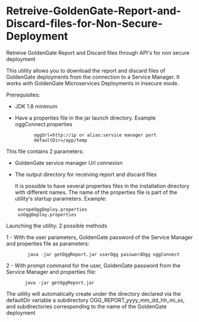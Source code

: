 # Retreive-GoldenGate-Report-and-Discard-files-for-Non-Secure-Deployment
Retreive GoldenGate Report and Discard files through API's for non secure deployment 

This utility allows you to download the report and discard files of GoldenGate deployments from the connection to a Service Manager.
It works with GoldenGate Microservices Deployments in insecure mode.

Prerequisites:
- JDK 1.8 minimum
- Have a properties file in the jar launch directory. Example oggConnect.properties

             oggUrl=http://ip or alias:service manager port
             defaultDir=/app/temp
 
This file contains 2 parameters:
- GoldenGate service manager Url connexion
- The output directory for receiving report and discard files

    It is possible to have several properties files in the installation directory with different names. The name of the properties file is part of the utility's startup parameters. Example:

       europeOggDeploy.properties
       usOggDeploy.properties
  

Launching the utility: 2 possible methods


1 - With the user parameters, GoldenGate password of the Service Manager and properties file as parameters:


            java -jar getOggReport.jar userOgg passwordOgg oggConnect


2 - With prompt command for the user, GoldenGate password from the Service Manager and properties file:

           java -jar getOggReport.jar



The utility will automatically create under the directory declared via the defaultDir variable a subdirectory OGG_REPORT_yyyy_mm_dd_hh_mi_ss, and subdirectories corresponding to the name of the GoldenGate deployment

